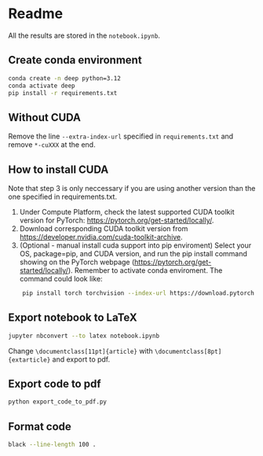 # Readme
All the results are stored in the `notebook.ipynb`.

## Create conda environment
```bash
conda create -n deep python=3.12
conda activate deep
pip install -r requirements.txt
```

## Without CUDA
Remove the line `--extra-index-url` specified in `requirements.txt` and remove `*-cuXXX` at the end.

## How to install CUDA
Note that step 3 is only neccessary if you are using another version than the one specified in requirements.txt.

1. Under Compute Platform, check the latest supported CUDA toolkit version for PyTorch: https://pytorch.org/get-started/locally/.
2. Download corresponding CUDA toolkit version from https://developer.nvidia.com/cuda-toolkit-archive.
3. (Optional - manual install cuda support into pip enviroment) Select your OS, package=pip, and CUDA version, and run the pip install command showing on the PyTorch webpage (https://pytorch.org/get-started/locally/). Remember to activate conda enviroment. The command could look like:
```bash
    pip install torch torchvision --index-url https://download.pytorch.org/whl/cu124
```

## Export notebook to LaTeX
```bash
jupyter nbconvert --to latex notebook.ipynb
```
Change `\documentclass[11pt]{article}` with `\documentclass[8pt]{extarticle}` and export to pdf.

## Export code to pdf
```bash
python export_code_to_pdf.py
```

## Format code
```bash
black --line-length 100 . 
```